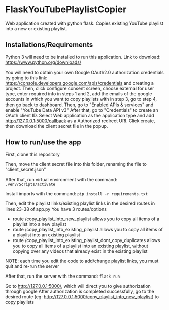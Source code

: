 # FlaskYouTubePlaylistCopier
Web application created with python flask. Copies existing YouTube playlist into a new or existing playlist.

## Installations/Requirements
Python 3 will need to be installed to run this application.
Link to download: https://www.python.org/downloads/

You will need to obtain your own Google OAuth2.0 authorization credentials by going to this link: https://console.developers.google.com/apis/credentials and creating a project. Then, click configure consent screen, choose external for user type, enter required info in steps 1 and 2, add the emails of the google accounts in which you want to copy playlists with in step 3, go to step 4, then go back to dashboard.
Then, go to "Enabled APIs & services" and enable "YouTube Data API v3"
After that, go to "Credentials" to create an OAuth client ID. Select Web application as the application type and add http://127.0.0.1:5000/callback as a Authorized redirect URI.
Click create, then download the client secret file in the popup.


## How to run/use the app
First, clone this repository

Then, move the client secret file into this folder, renaming the file to "client_secret.json"

After that, run virtual environment with the command:
```.venv/Scripts/activate```

Install imports with the command:
```pip install -r requirements.txt```

Then, edit the playlist links/existing playlist links in the desired routes in lines 23-38 of app.py
You have 3 routes/options
- route /copy_playlist_into_new_playlist allows you to copy all items of a playlist into a new playlist
- route /copy_playlist_into_existing_playlist allows you to copy all items of a playlist into an existing playlist
- route /copy_playlist_into_existing_playlist_dont_copy_duplicates allows you to copy all items of a playlist into an existing playlist, without copying over any videos that already exist in the existing playlist

NOTE: each time you edit the code to add/change playlist links, you must quit and re-run the server

After that, run the server with the command:
```flask run```

Go to http://127.0.0.1:5000/, which will direct you to give authorization through google
After authorization is completed successfully, go to the desired route (eg: http://127.0.0.1:5000/copy_playlist_into_new_playlist) to copy playlists

